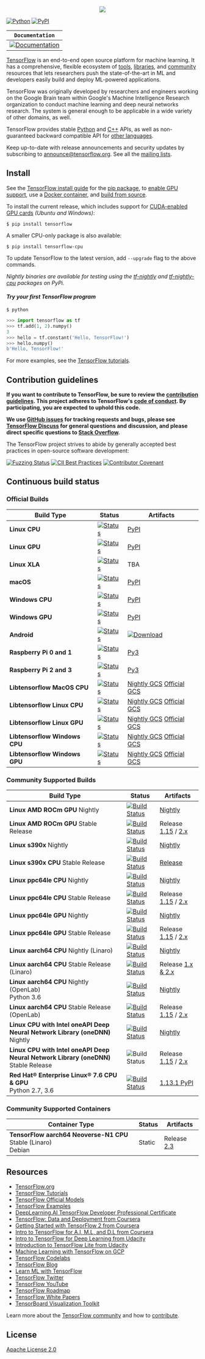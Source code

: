 <div align="center">
  <img src="https://www.tensorflow.org/images/tf_logo_social.png">
</div>

[![Python](https://img.shields.io/pypi/pyversions/tensorflow.svg?style=plastic)](https://badge.fury.io/py/tensorflow)
[![PyPI](https://badge.fury.io/py/tensorflow.svg)](https://badge.fury.io/py/tensorflow)

**`Documentation`** |
------------------- |
[![Documentation](https://img.shields.io/badge/api-reference-blue.svg)](https://www.tensorflow.org/api_docs/) |

[TensorFlow](https://www.tensorflow.org/) is an end-to-end open source platform
for machine learning. It has a comprehensive, flexible ecosystem of
[tools](https://www.tensorflow.org/resources/tools),
[libraries](https://www.tensorflow.org/resources/libraries-extensions), and
[community](https://www.tensorflow.org/community) resources that lets
researchers push the state-of-the-art in ML and developers easily build and
deploy ML-powered applications.

TensorFlow was originally developed by researchers and engineers working on the
Google Brain team within Google's Machine Intelligence Research organization to
conduct machine learning and deep neural networks research. The system is
general enough to be applicable in a wide variety of other domains, as well.

TensorFlow provides stable [Python](https://www.tensorflow.org/api_docs/python)
and [C++](https://www.tensorflow.org/api_docs/cc) APIs, as well as
non-guaranteed backward compatible API for
[other languages](https://www.tensorflow.org/api_docs).

Keep up-to-date with release announcements and security updates by subscribing
to
[announce@tensorflow.org](https://groups.google.com/a/tensorflow.org/forum/#!forum/announce).
See all the [mailing lists](https://www.tensorflow.org/community/forums).

## Install

See the [TensorFlow install guide](https://www.tensorflow.org/install) for the
[pip package](https://www.tensorflow.org/install/pip), to
[enable GPU support](https://www.tensorflow.org/install/gpu), use a
[Docker container](https://www.tensorflow.org/install/docker), and
[build from source](https://www.tensorflow.org/install/source).

To install the current release, which includes support for
[CUDA-enabled GPU cards](https://www.tensorflow.org/install/gpu) *(Ubuntu and
Windows)*:

```
$ pip install tensorflow
```

A smaller CPU-only package is also available:

```
$ pip install tensorflow-cpu
```

To update TensorFlow to the latest version, add `--upgrade` flag to the above
commands.

*Nightly binaries are available for testing using the
[tf-nightly](https://pypi.python.org/pypi/tf-nightly) and
[tf-nightly-cpu](https://pypi.python.org/pypi/tf-nightly-cpu) packages on PyPi.*

#### *Try your first TensorFlow program*

```shell
$ python
```

```python
>>> import tensorflow as tf
>>> tf.add(1, 2).numpy()
3
>>> hello = tf.constant('Hello, TensorFlow!')
>>> hello.numpy()
b'Hello, TensorFlow!'
```

For more examples, see the
[TensorFlow tutorials](https://www.tensorflow.org/tutorials/).

## Contribution guidelines

**If you want to contribute to TensorFlow, be sure to review the
[contribution guidelines](CONTRIBUTING.md). This project adheres to TensorFlow's
[code of conduct](CODE_OF_CONDUCT.md). By participating, you are expected to
uphold this code.**

**We use [GitHub issues](https://github.com/tensorflow/tensorflow/issues) for
tracking requests and bugs, please see
[TensorFlow Discuss](https://groups.google.com/a/tensorflow.org/forum/#!forum/discuss)
for general questions and discussion, and please direct specific questions to
[Stack Overflow](https://stackoverflow.com/questions/tagged/tensorflow).**

The TensorFlow project strives to abide by generally accepted best practices in
open-source software development:

[![Fuzzing Status](https://oss-fuzz-build-logs.storage.googleapis.com/badges/tensorflow.svg)](https://bugs.chromium.org/p/oss-fuzz/issues/list?sort=-opened&can=1&q=proj:tensorflow)
[![CII Best Practices](https://bestpractices.coreinfrastructure.org/projects/1486/badge)](https://bestpractices.coreinfrastructure.org/projects/1486)
[![Contributor Covenant](https://img.shields.io/badge/Contributor%20Covenant-v1.4%20adopted-ff69b4.svg)](CODE_OF_CONDUCT.md)

## Continuous build status

### Official Builds

Build Type                    | Status                                                                                                                                                                                             | Artifacts
----------------------------- | -------------------------------------------------------------------------------------------------------------------------------------------------------------------------------------------------- | ---------
**Linux CPU**                 | [![Status](https://storage.googleapis.com/tensorflow-kokoro-build-badges/ubuntu-cc.svg)](https://storage.googleapis.com/tensorflow-kokoro-build-badges/ubuntu-cc.html)                             | [PyPI](https://pypi.org/project/tf-nightly/)
**Linux GPU**                 | [![Status](https://storage.googleapis.com/tensorflow-kokoro-build-badges/ubuntu-gpu-py3.svg)](https://storage.googleapis.com/tensorflow-kokoro-build-badges/ubuntu-gpu-py3.html)                   | [PyPI](https://pypi.org/project/tf-nightly-gpu/)
**Linux XLA**                 | [![Status](https://storage.googleapis.com/tensorflow-kokoro-build-badges/ubuntu-xla.svg)](https://storage.googleapis.com/tensorflow-kokoro-build-badges/ubuntu-xla.html)                           | TBA
**macOS**                     | [![Status](https://storage.googleapis.com/tensorflow-kokoro-build-badges/macos-py2-cc.svg)](https://storage.googleapis.com/tensorflow-kokoro-build-badges/macos-py2-cc.html)                       | [PyPI](https://pypi.org/project/tf-nightly/)
**Windows CPU**               | [![Status](https://storage.googleapis.com/tensorflow-kokoro-build-badges/windows-cpu.svg)](https://storage.googleapis.com/tensorflow-kokoro-build-badges/windows-cpu.html)                         | [PyPI](https://pypi.org/project/tf-nightly/)
**Windows GPU**               | [![Status](https://storage.googleapis.com/tensorflow-kokoro-build-badges/windows-gpu.svg)](https://storage.googleapis.com/tensorflow-kokoro-build-badges/windows-gpu.html)                         | [PyPI](https://pypi.org/project/tf-nightly-gpu/)
**Android**                   | [![Status](https://storage.googleapis.com/tensorflow-kokoro-build-badges/android.svg)](https://storage.googleapis.com/tensorflow-kokoro-build-badges/android.html)                                 | [![Download](https://api.bintray.com/packages/google/tensorflow/tensorflow/images/download.svg)](https://bintray.com/google/tensorflow/tensorflow/_latestVersion)
**Raspberry Pi 0 and 1**      | [![Status](https://storage.googleapis.com/tensorflow-kokoro-build-badges/rpi01-py3.svg)](https://storage.googleapis.com/tensorflow-kokoro-build-badges/rpi01-py3.html)                             | [Py3](https://storage.googleapis.com/tensorflow-nightly/tensorflow-1.10.0-cp34-none-linux_armv6l.whl)
**Raspberry Pi 2 and 3**      | [![Status](https://storage.googleapis.com/tensorflow-kokoro-build-badges/rpi23-py3.svg)](https://storage.googleapis.com/tensorflow-kokoro-build-badges/rpi23-py3.html)                             | [Py3](https://storage.googleapis.com/tensorflow-nightly/tensorflow-1.10.0-cp34-none-linux_armv7l.whl)
**Libtensorflow MacOS CPU**   | [![Status](https://storage.googleapis.com/tensorflow-kokoro-build-badges/libtensorflow-mac-cpu.svg)](https://storage.googleapis.com/tensorflow-kokoro-build-badges/libtensorflow-mac-cpu.html)     | [Nightly GCS](https://storage.googleapis.com/libtensorflow-nightly) [Official GCS](https://storage.googleapis.com/tensorflow/)
**Libtensorflow Linux CPU**   | [![Status](https://storage.googleapis.com/tensorflow-kokoro-build-badges/libtensorflow-linux-cpu.svg)](https://storage.googleapis.com/tensorflow-kokoro-build-badges/libtensorflow-linux-cpu.html) | [Nightly GCS](https://storage.googleapis.com/libtensorflow-nightly) [Official GCS](https://storage.googleapis.com/tensorflow/)
**Libtensorflow Linux GPU**   | [![Status](https://storage.googleapis.com/tensorflow-kokoro-build-badges/libtensorflow-linux-gpu.svg)](https://storage.googleapis.com/tensorflow-kokoro-build-badges/libtensorflow-linux-gpu.html) | [Nightly GCS](https://storage.googleapis.com/libtensorflow-nightly) [Official GCS](https://storage.googleapis.com/tensorflow/)
**Libtensorflow Windows CPU** | [![Status](https://storage.googleapis.com/tensorflow-kokoro-build-badges/libtensorflow-win-cpu.svg)](https://storage.googleapis.com/tensorflow-kokoro-build-badges/libtensorflow-win-cpu.html)     | [Nightly GCS](https://storage.googleapis.com/libtensorflow-nightly) [Official GCS](https://storage.googleapis.com/tensorflow/)
**Libtensorflow Windows GPU** | [![Status](https://storage.googleapis.com/tensorflow-kokoro-build-badges/libtensorflow-win-gpu.svg)](https://storage.googleapis.com/tensorflow-kokoro-build-badges/libtensorflow-win-gpu.html)     | [Nightly GCS](https://storage.googleapis.com/libtensorflow-nightly) [Official GCS](https://storage.googleapis.com/tensorflow/)

### Community Supported Builds

Build Type                                                                          | Status                                                                                                                                                                                                                                                                                                                                                                                              | Artifacts
----------------------------------------------------------------------------------- | --------------------------------------------------------------------------------------------------------------------------------------------------------------------------------------------------------------------------------------------------------------------------------------------------------------------------------------------------------------------------------------------------- | ---------
**Linux AMD ROCm GPU** Nightly                                                      | [![Build Status](http://ml-ci.amd.com:21096/job/tensorflow-rocm-nightly/badge/icon)](http://ml-ci.amd.com:21096/job/tensorflow-rocm-nightly)                                                                                                                                                                                                                                                        | [Nightly](http://ml-ci.amd.com:21096/job/tensorflow-rocm-nightly/lastSuccessfulBuild/)
**Linux AMD ROCm GPU** Stable Release                                               | [![Build Status](http://ml-ci.amd.com:21096/job/tensorflow-rocm-release/badge/icon)](http://ml-ci.amd.com:21096/job/tensorflow-rocm-release/)                                                                                                                                                                                                                                                       | Release [1.15](http://ml-ci.amd.com:21096/job/tensorflow-rocm-release/lastSuccessfulBuild/) / [2.x](http://ml-ci.amd.com:21096/job/tensorflow-rocm-v2-release/lastSuccessfulBuild/)
**Linux s390x** Nightly                                                             | [![Build Status](http://ibmz-ci.osuosl.org/job/TensorFlow_IBMZ_CI/badge/icon)](http://ibmz-ci.osuosl.org/job/TensorFlow_IBMZ_CI/)                                                                                                                                                                                                                                                                   | [Nightly](http://ibmz-ci.osuosl.org/job/TensorFlow_IBMZ_CI/)
**Linux s390x CPU** Stable Release                                                  | [![Build Status](http://ibmz-ci.osuosl.org/job/TensorFlow_IBMZ_Release_Build/badge/icon)](https://ibmz-ci.osuosl.org/job/TensorFlow_IBMZ_Release_Build/)                                                                                                                                                                                                                                            | [Release](https://ibmz-ci.osuosl.org/job/TensorFlow_IBMZ_Release_Build/)
**Linux ppc64le CPU** Nightly                                                       | [![Build Status](https://powerci.osuosl.org/job/TensorFlow_PPC64LE_CPU_Build/badge/icon)](https://powerci.osuosl.org/job/TensorFlow_PPC64LE_CPU_Build/)                                                                                                                                                                                                                                             | [Nightly](https://powerci.osuosl.org/job/TensorFlow_PPC64LE_CPU_Nightly_Artifact/)
**Linux ppc64le CPU** Stable Release                                                | [![Build Status](https://powerci.osuosl.org/job/TensorFlow_PPC64LE_CPU_Release_Build/badge/icon)](https://powerci.osuosl.org/job/TensorFlow_PPC64LE_CPU_Release_Build/)                                                                                                                                                                                                                             | Release [1.15](https://powerci.osuosl.org/job/TensorFlow_PPC64LE_CPU_Release_Build/) / [2.x](https://powerci.osuosl.org/job/TensorFlow2_PPC64LE_CPU_Release_Build/)
**Linux ppc64le GPU** Nightly                                                       | [![Build Status](https://powerci.osuosl.org/job/TensorFlow_PPC64LE_GPU_Build/badge/icon)](https://powerci.osuosl.org/job/TensorFlow_PPC64LE_GPU_Build/)                                                                                                                                                                                                                                             | [Nightly](https://powerci.osuosl.org/job/TensorFlow_PPC64LE_GPU_Nightly_Artifact/)
**Linux ppc64le GPU** Stable Release                                                | [![Build Status](https://powerci.osuosl.org/job/TensorFlow_PPC64LE_GPU_Release_Build/badge/icon)](https://powerci.osuosl.org/job/TensorFlow_PPC64LE_GPU_Release_Build/)                                                                                                                                                                                                                             | Release [1.15](https://powerci.osuosl.org/job/TensorFlow_PPC64LE_GPU_Release_Build/) / [2.x](https://powerci.osuosl.org/job/TensorFlow2_PPC64LE_GPU_Release_Build/)
**Linux aarch64 CPU** Nightly (Linaro)                                              | [![Build Status](https://ci.linaro.org/jenkins/buildStatus/icon?job=ldcg-python-tensorflow-nightly)](https://ci.linaro.org/jenkins/job/ldcg-python-tensorflow-nightly/)                                                                                                                                                                                                                             | [Nightly](http://snapshots.linaro.org/ldcg/python/tensorflow-nightly/latest/)
**Linux aarch64 CPU** Stable Release (Linaro)                                       | [![Build Status](https://ci.linaro.org/jenkins/buildStatus/icon?job=ldcg-python-tensorflow)](https://ci.linaro.org/jenkins/job/ldcg-python-tensorflow/)                                                                                                                                                                                                                                             | Release [1.x & 2.x](http://snapshots.linaro.org/ldcg/python/tensorflow/latest/)
**Linux aarch64 CPU** Nightly (OpenLab)<br> Python 3.6                              | [![Build Status](http://openlabtesting.org:15000/badge?project=tensorflow%2Ftensorflow)](https://status.openlabtesting.org/builds/builds?project=tensorflow%2Ftensorflow&job_name=tensorflow-arm64-build-daily-master)                                                                                                                                                                              | [Nightly](https://status.openlabtesting.org/builds/builds?project=tensorflow%2Ftensorflow&job_name=tensorflow-arm64-build-daily-master)
**Linux aarch64 CPU** Stable Release (OpenLab)                                      | [![Build Status](http://openlabtesting.org:15000/badge?project=tensorflow%2Ftensorflow&job_name=tensorflow-v1.15.3-cpu-arm64-release-build-show&job_name=tensorflow-v2.1.0-cpu-arm64-release-build-show)](http://status.openlabtesting.org/builds?project=tensorflow%2Ftensorflow&job_name=tensorflow-v2.1.0-cpu-arm64-release-build-show&job_name=tensorflow-v1.15.3-cpu-arm64-release-build-show) | Release [1.15](http://status.openlabtesting.org/builds?project=tensorflow%2Ftensorflow&job_name=tensorflow-v1.15.3-cpu-arm64-release-build-show) / [2.x](http://status.openlabtesting.org/builds?project=tensorflow%2Ftensorflow&job_name=tensorflow-v2.1.0-cpu-arm64-release-build-show)
**Linux CPU with Intel oneAPI Deep Neural Network Library (oneDNN)** Nightly        | [![Build Status](https://tensorflow-ci.intel.com/job/tensorflow-mkl-build-whl-nightly/badge/icon)](https://tensorflow-ci.intel.com/job/tensorflow-mkl-build-whl-nightly/)                                                                                                                                                                                                                           | [Nightly](https://tensorflow-ci.intel.com/job/tensorflow-mkl-build-whl-nightly/)
**Linux CPU with Intel oneAPI Deep Neural Network Library (oneDNN)** Stable Release | ![Build Status](https://tensorflow-ci.intel.com/job/tensorflow-mkl-build-release-whl/badge/icon)                                                                                                                                                                                                                                                                                                    | Release [1.15](https://pypi.org/project/intel-tensorflow/1.15.0/) / [2.x](https://pypi.org/project/intel-tensorflow/)
**Red Hat® Enterprise Linux® 7.6 CPU & GPU** <br> Python 2.7, 3.6                   | [![Build Status](https://jenkins-tensorflow.apps.ci.centos.org/buildStatus/icon?job=tensorflow-rhel7-3.6&build=2)](https://jenkins-tensorflow.apps.ci.centos.org/job/tensorflow-rhel7-3.6/2/)                                                                                                                                                                                                       | [1.13.1 PyPI](https://tensorflow.pypi.thoth-station.ninja/index/)

### Community Supported Containers

Container Type                                                    | Status | Artifacts
----------------------------------------------------------------- | ------ | ---------
**TensorFlow aarch64 Neoverse-N1 CPU** Stable (Linaro)<br> Debian | Static | Release [2.3](https://hub.docker.com/r/linaro/tensorflow-arm-neoverse-n1)

## Resources

*   [TensorFlow.org](https://www.tensorflow.org)
*   [TensorFlow Tutorials](https://www.tensorflow.org/tutorials/)
*   [TensorFlow Official Models](https://github.com/tensorflow/models/tree/master/official)
*   [TensorFlow Examples](https://github.com/tensorflow/examples)
*   [DeepLearning.AI TensorFlow Developer Professional Certificate](https://www.coursera.org/specializations/tensorflow-in-practice)
*   [TensorFlow: Data and Deployment from Coursera](https://www.coursera.org/specializations/tensorflow-data-and-deployment)
*   [Getting Started with TensorFlow 2 from Coursera](https://www.coursera.org/learn/getting-started-with-tensor-flow2)
*   [Intro to TensorFlow for A.I, M.L, and D.L from Coursera](https://www.coursera.org/learn/introduction-tensorflow)
*   [Intro to TensorFlow for Deep Learning from Udacity](https://www.udacity.com/course/intro-to-tensorflow-for-deep-learning--ud187)
*   [Introduction to TensorFlow Lite from Udacity](https://www.udacity.com/course/intro-to-tensorflow-lite--ud190)
*   [Machine Learning with TensorFlow on GCP](https://www.coursera.org/specializations/machine-learning-tensorflow-gcp)
*   [TensorFlow Codelabs](https://codelabs.developers.google.com/?cat=TensorFlow)
*   [TensorFlow Blog](https://blog.tensorflow.org)
*   [Learn ML with TensorFlow](https://www.tensorflow.org/resources/learn-ml)
*   [TensorFlow Twitter](https://twitter.com/tensorflow)
*   [TensorFlow YouTube](https://www.youtube.com/channel/UC0rqucBdTuFTjJiefW5t-IQ)
*   [TensorFlow Roadmap](https://www.tensorflow.org/model_optimization/guide/roadmap)
*   [TensorFlow White Papers](https://www.tensorflow.org/about/bib)
*   [TensorBoard Visualization Toolkit](https://github.com/tensorflow/tensorboard)

Learn more about the
[TensorFlow community](https://www.tensorflow.org/community) and how to
[contribute](https://www.tensorflow.org/community/contribute).

## License

[Apache License 2.0](LICENSE)
